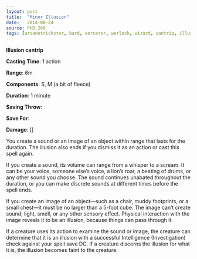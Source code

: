 ```yaml
---
layout: post
title:  "Minor Illusion"
date:   2014-08-24
source: PHB.260
tags: [arcanetrickster, bard, sorcerer, warlock, wizard, cantrip, illusion]
---
```


**Illusion cantrip**

**Casting Time**: 1 action

**Range**: 6m

**Components**: S, M (a bit of fleece)

**Duration**: 1 minute

**Saving Throw**:

**Save For**:

**Damage**: []

You create a sound or an image of an object within range that lasts for the duration. The illusion also ends if you dismiss it as an action or cast this spell again.

If you create a sound, its volume can range from a whisper to a scream. It can be your voice, someone else’s voice, a lion’s roar, a beating of drums, or any other sound you choose. The sound continues unabated throughout the duration, or you can make discrete sounds at different times before the spell ends.

If you create an image of an object—such as a chair, muddy footprints, or a small chest—it must be no larger than a 5-foot cube. The image can’t create sound, light, smell, or any other sensory effect. Physical interaction with the image reveals it to be an illusion, because things can pass through it.

If a creature uses its action to examine the sound or image, the creature can determine that it is an illusion with a successful Intelligence (Investigation) check against your spell save DC. If a creature discerns the illusion for what it is, the illusion becomes faint to the creature.
